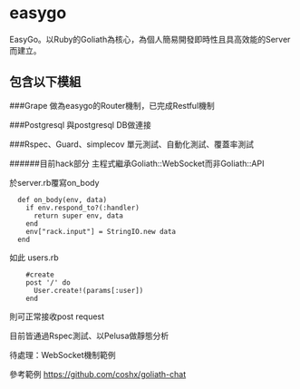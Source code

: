 easygo
======

EasyGo。以Ruby的Goliath為核心，為個人簡易開發即時性且具高效能的Server而建立。

包含以下模組
----------

###Grape
做為easygo的Router機制，已完成Restful機制

###Postgresql
與postgresql DB做連接

###Rspec、Guard、simplecov
單元測試、自動化測試、覆蓋率測試


######目前hack部分
主程式繼承Goliath::WebSocket而非Goliath::API

於server.rb覆寫on_body

```
  def on_body(env, data)
    if env.respond_to?(:handler)
      return super env, data
    end
    env["rack.input"] = StringIO.new data
  end
```
如此 users.rb


```
    #create
    post '/' do
      User.create!(params[:user])
    end
```
則可正常接收post request

目前皆通過Rspec測試、以Pelusa做靜態分析

待處理：WebSocket機制範例

參考範例
https://github.com/coshx/goliath-chat






